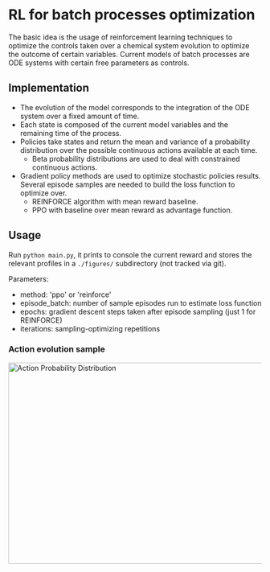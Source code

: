 # RL for batch processes optimization

The basic idea is the usage of reinforcement learning techniques to optimize the controls
taken over a chemical system evolution to optimize the outcome of certain variables.
Current models of batch processes are ODE systems with certain free parameters as controls.

## Implementation

* The evolution of the model corresponds to the integration of the ODE system over a fixed
  amount of time.
* Each state is composed of the current model variables and the remaining time of the process.
* Policies take states and return the mean and variance of a probability distribution over
  the possible continuous actions available at each time.
  * Beta probability distributions are used to deal with constrained continuous actions.
* Gradient policy methods are used to optimize stochastic policies results.
  Several episode samples are needed to build the loss function to optimize over.
  * REINFORCE algorithm with mean reward baseline.
  * PPO with baseline over mean reward as advantage function.

## Usage

Run `python main.py`, it prints to console the current reward and
stores the relevant profiles in a `./figures/` subdirectory (not tracked via git).

Parameters:

* method: 'ppo' or 'reinforce'
* episode_batch: number of sample episodes run to estimate loss function
* epochs: gradient descent steps taken after episode sampling (just 1 for REINFORCE)
* iterations: sampling-optimizing repetitions

### Action evolution sample

<!-- ![Original](https://i.imgur.com/z9CPjA3.gif) -->
<html>
    <body>
        <p><img src="https://i.imgur.com/IstBnF2.gif" alt="Action Probability Distribution" width="1000" height="400" align="middle"></p>
    </body>
</html>
